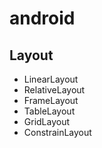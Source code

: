 # android 

## Layout
* LinearLayout
* RelativeLayout
* FrameLayout
* TableLayout
* GridLayout
* ConstrainLayout

